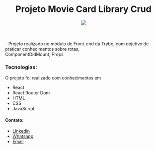<div align="center">
  <h1>Projeto Movie Card Library Crud</h1>
</div>

<div align="center">
  <a href="https://project-movie-card-library-crud.netlify.app/" target="_blank">
    <img src="https://i.ibb.co/CvVqCmm/Whats-App-Image-2021-12-17-at-18-37-49.jpg" />
  </a>
</div>
<br>
<br>
<br>
- Projeto realizado no módulo de Front-end da Trybe, com objetivo de praticar conhecimentos sobre rotas, <br>
ComponentDidMount, Props


### Tecnologias:
O projeto foi realizado com conhecimentos em
- React
- React Router Dom
- HTML
- CSS
- JavaScript


#### Contato:
- <a href="https://www.linkedin.com/in/douglasdrozda/">Linkedin</a>
- <a href="https://api.whatsapp.com/send?phone=5513997715719">Whatsapp</a>
- <a href="mailto:db.drozda@gmail.com">Email</a>
